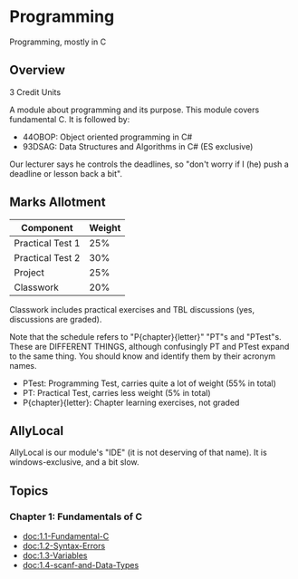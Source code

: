 # Programming

Programming, mostly in C

## Overview 

3 Credit Units

A module about programming and its purpose. This module covers fundamental C. It is followed by:
- 44OBOP: Object oriented programming in C#
- 93DSAG: Data Structures and Algorithms in C# (ES exclusive)

Our lecturer says he controls the deadlines, so "don't worry if I (he) push a deadline or lesson back a bit".

## Marks Allotment

| Component | Weight |
| -------- | ------ |
| Practical Test 1 | 25% |
| Practical Test 2 | 30% |
| Project | 25% |
| Classwork | 20% |

Classwork includes practical exercises and TBL discussions (yes, discussions are graded).

Note that the schedule refers to "P{chapter}{letter}" "PT"s and "PTest"s. These are DIFFERENT THINGS, although 
confusingly PT and PTest expand to the same thing. You should know and identify them by their acronym names.
- PTest: Programming Test, carries quite a lot of weight (55% in total)
- PT: Practical Test, carries less weight (5% in total)
- P{chapter}{letter}: Chapter learning exercises, not graded

## AllyLocal

AllyLocal is our module's "IDE" (it is not deserving of that name). It is windows-exclusive, and a bit slow.

## Topics

### Chapter 1: Fundamentals of C
- <doc:1.1-Fundamental-C>
- <doc:1.2-Syntax-Errors>
- <doc:1.3-Variables>
- <doc:1.4-scanf-and-Data-Types>
